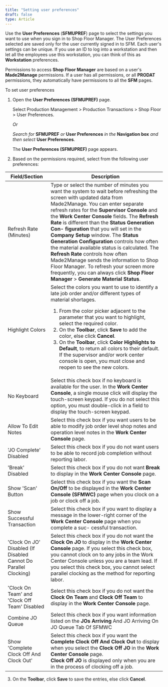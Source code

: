 ```yaml
---
title: "Setting user preferences"
draft: false
type: Article
---
```


Use the **User Preferences** (**SFMUPREF**) page to select the settings you want to use when you sign in to Shop Floor Manager. The User Preferences selected are saved only for the user currently signed in to SFM. Each user's settings can be unique. If you use an ID to log into a workstation and then let all the employees use this workstation, you can think of this as **Workstation** preferences.

Permissions to access **Shop Floor Manager** are based on a user's **Made2Manage** permissions. If a user has all permissions, or all **PRODAT** permissions, they automatically have permissions to all the **SFM** pages.

To set user preferences

1. Open the **User Preferences (SFMUPREF)** page.

   Select Production Management > Production Transactions > Shop Floor > User Preferences.

   *Or*

   *Search for* **SFMUPREF** *or* **User Preferences** *in the* **Navigation box** *and then select* **User Preferences**.

   The **User Preferences (SFMUPREF)** page appears.

2. Based on the permissions required, select from the following user preferences:

| **Field/Section**      | **Description**                                                                                                                                                                                                                                                                                                                                                                                                                                                                                                                                                                                                                                                                                                 |
|------------------------|-----------------------------------------------------------------------------------------------------------------------------------------------------------------------------------------------------------------------------------------------------------------------------------------------------------------------------------------------------------------------------------------------------------------------------------------------------------------------------------------------------------------------------------------------------------------------------------------------------------------------------------------------------------------------------------------------------------------|
| Refresh Rate (Minutes) | Type or select the number of minutes you want the system to wait before refreshing the screen with updated data from Made2Manage. You can enter separate refresh rates for the **Supervisor Console** and the **Work Center Console** fields. The **Refresh Rate** is different than the **Status Generation Con- figuration** that you will set in the **Company Setup** window. The **Status Generation Configuration** controls how often the material available status is calculated. The **Refresh Rate** controls how often Made2Manage sends the information to Shop Floor Manager. To refresh your screen more frequently, you can always click **Shop Floor Manager** > **Generate Material Status**. |
| Highlight Colors       | Select the colors you want to use to identify a late job order and/or different types of material shortages. <ol><li> From the color picker adjacent to the parameter that you want to highlight, select the required color.                                                          <li>On the **Toolbar**, click **Save** to add the color, else click **Cancel**. <li>On the **Toolbar**, click **Color Highlights to Default**, to return all colors to their default. <br>If the supervisor and/or work center console is open, you must close and reopen to see the new colors.   |
| No Keyboard                                                        | Select this check box if no keyboard is available for the user. In the **Work Center Console**, a single mouse click will display the touch-screen keypad. If you do not select this option, you must double-click in a field to display the touch-screen keypad.                                                                       |
| Allow To Edit Notes                                                | Select this check box if you want users to be able to modify job order level shop notes and operation level notes in the **Work Center Console** page.                                                                                                                                                                                  |
| 'JO Complete' Disabled                                           | Select this check box if you do not want users to be able to record job completion without reporting labor.                                                                                                                                                                                                                           |
| 'Break' Disabled                                                   | Select this check box if you do not want **Break** to display in the **Work Center Console** page.                                                                                                                                                                                                                                      |
| Show 'Scan' Button                                                 | Select this check box if you want the **Scan On/Off** to be displayed in the **Work Center Console (SFMWC)** page when you clock on a job or clock off a job.                                                                                                                                                                        |
| Show Successful Transaction                                        | Select this check box if you want to display a message in the lower-right corner of the **Work Center Console** page when you complete a suc- cessful transaction.                                                                                                                                                                      |
| 'Clock On JO' Disabled (If Disabled Cannot Do Parallel Clocking) | Select this check box if you do not want the **Clock On JO** to display in the **Work Center Console** page. If you select this check box, you cannot clock on to any jobs in the Work Center Console unless you are a team lead. If you select this check box, you cannot select parallel clocking as the method for reporting labor. |
| 'Clock On Team' and 'Clock Off Team' Disabled                      | Select this check box if you do not want the **Clock On Team** and **Clock Off Team** to display in the **Work Center Console** page.                                                                                                                       
| Combine JO Queue | Select this check box if you want information listed on the **JOs Arriving**  And JO Arriving On JO Queue Tab Of SFMWC | tab also to be listed in the **JO Queue** tab in the **Work Center Console** page. |
| Show 'Complete Clock Off And Clock Out'  | Select this check box if you want the **Complete Clock Off And Clock Out** to display when you select the **Clock Off JO** in the **Work Center Console** page. <br>**Clock Off JO** is displayed only when you are in the process of clocking off a job. |

3.  On the **Toolbar**, click **Save** to save the entries, else click **Cancel**.